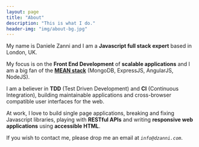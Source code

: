 ```yaml
---
layout: page
title: "About"
description: "This is what I do."
header-img: "img/about-bg.jpg"
---
```


My name is Daniele Zanni and I am a **Javascript full stack expert** based in London, UK.

My focus is on the **Front End Development** of **scalable applications** and I am a big fan of the **[MEAN stack](http://blog.mongodb.org/post/49262866911/the-mean-stack-mongodb-expressjs-angularjs-and)** (MongoDB, ExpressJS, AngularJS, NodeJS).

I am a believer in **TDD** (Test Driven Development) and **CI** (Continuous Integration), building maintainable applications and cross-browser compatible user interfaces for the web.

At work, I love to build single page applications, breaking and fixing Javascript libraries, playing with **RESTful APIs** and writing **responsive web  applications** using **accessible HTML**.

If you wish to contact me, please drop me an email at *`info@dzanni.com`*.